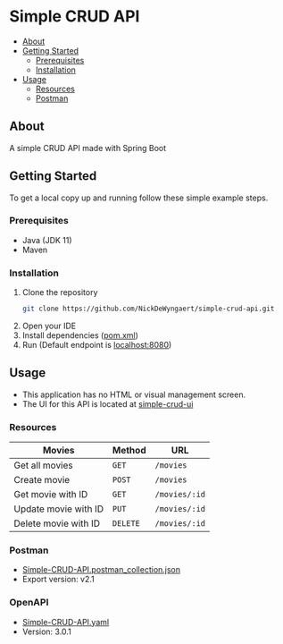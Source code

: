 # Simple CRUD API

* [About](#About)
* [Getting Started](#Getting-Started)
    * [Prerequisites](#Prerequisites)
    * [Installation](#Installation)
* [Usage](#Usage)
    * [Resources](#Resources)
    * [Postman](#Postman)

## About
A simple CRUD API made with Spring Boot

## Getting Started
To get a local copy up and running follow these simple example steps.

### Prerequisites
* Java (JDK 11)
* Maven

### Installation
1. Clone the repository
   ```sh
   git clone https://github.com/NickDeWyngaert/simple-crud-api.git
   ```
2. Open your IDE
3. Install dependencies ([pom.xml](pom.xml))
4. Run (Default endpoint is [localhost:8080](http://localhost:8080))

## Usage
* This application has no HTML or visual management screen.
* The UI for this API is located at [simple-crud-ui](https://github.com/NickDeWyngaert/simple-crud-ui)

### Resources
| Movies               | Method        | URL               |
| -------------------- | ------------- | ----------------- |
| Get all movies       | `GET`         | `/movies`         |
| Create movie         | `POST`        | `/movies`         |
| Get movie with ID    | `GET`         | `/movies/:id`     |
| Update movie with ID | `PUT`         | `/movies/:id`     |
| Delete movie with ID | `DELETE`      | `/movies/:id`     |

### Postman
* [Simple-CRUD-API.postman_collection.json](Simple-CRUD-API.postman_collection.json)
* Export version: v2.1

### OpenAPI
* [Simple-CRUD-API.yaml](Simple-CRUD-API.yaml)
* Version: 3.0.1